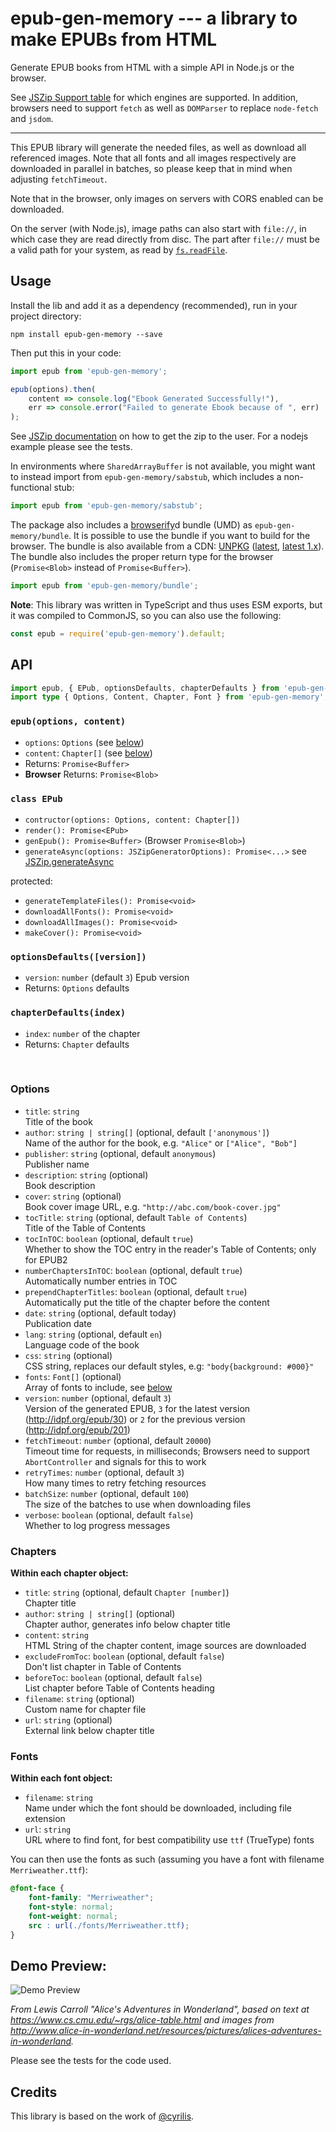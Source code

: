 # epub-gen-memory --- a library to make EPUBs from HTML

Generate EPUB books from HTML with a simple API in Node.js or the browser.

See [JSZip Support table](https://stuk.github.io/jszip/) for which engines are supported. In addition, browsers need to support `fetch` as well as `DOMParser` to replace `node-fetch` and `jsdom`.

------

This EPUB library will generate the needed files, as well as download all referenced images. Note that all fonts and all images respectively are downloaded in parallel in batches, so please keep that in mind when adjusting `fetchTimeout`.

Note that in the browser, only images on servers with CORS enabled can be downloaded.

On the server (with Node.js), image paths can also start with `file://`, in which case they are read directly from disc. The part after `file://` must be a valid path for your system, as read by [`fs.readFile`](https://nodejs.org/api/fs.html#fs_file_url_paths).


## Usage

Install the lib and add it as a dependency (recommended), run in your project directory:

```shell
npm install epub-gen-memory --save
```

Then put this in your code:

```js
import epub from 'epub-gen-memory';

epub(options).then(
    content => console.log("Ebook Generated Successfully!"),
    err => console.error("Failed to generate Ebook because of ", err)
);
```

See [JSZip documentation](https://github.com/Stuk/jszip/blob/master/documentation/howto/write_zip.md) on how to get the zip to the user. For a nodejs example please see the tests.

In environments where `SharedArrayBuffer` is not available, you might want to instead import from `epub-gen-memory/sabstub`, which includes a non-functional stub:

```js
import epub from 'epub-gen-memory/sabstub';
```

The package also includes a [browserify](https://www.npmjs.com/package/browserify)d bundle (UMD) as `epub-gen-memory/bundle`. It is possible to use the bundle if you want to build for the browser. The bundle is also available from a CDN: [UNPKG](https://unpkg.com/epub-gen-memory) ([latest](https://unpkg.com/epub-gen-memory), [latest 1.x](https://unpkg.com/epub-gen-memory@^1.0.0)). The bundle also includes the proper return type for the browser (`Promise<Blob>` instead of `Promise<Buffer>`).

```js
import epub from 'epub-gen-memory/bundle';
```

**Note**: This library was written in TypeScript and thus uses ESM exports, but it was compiled to CommonJS, so you can also use the following:

```js
const epub = require('epub-gen-memory').default;
```


## API

```ts
import epub, { EPub, optionsDefaults, chapterDefaults } from 'epub-gen-memory';
import type { Options, Content, Chapter, Font } from 'epub-gen-memory';
```


### `epub(options, content)`

- `options`: `Options` (see [below](#options))
- `content`: `Chapter[]` (see [below](#chapters))
- Returns: `Promise<Buffer>`
- **Browser** Returns: `Promise<Blob>`


### `class EPub`

- `contructor(options: Options, content: Chapter[])`
- `render(): Promise<EPub>`
- `genEpub(): Promise<Buffer>` (Browser `Promise<Blob>`)
- `generateAsync(options: JSZipGeneratorOptions): Promise<...>` see [JSZip.generateAsync](https://stuk.github.io/jszip/documentation/api_jszip/generate_async.html)

protected:
- `generateTemplateFiles(): Promise<void>`
- `downloadAllFonts(): Promise<void>`
- `downloadAllImages(): Promise<void>`
- `makeCover(): Promise<void>`


### `optionsDefaults([version])`

- `version`: `number` (default `3`) Epub version
- Returns: `Options` defaults


### `chapterDefaults(index)`

- `index`: `number` of the chapter
- Returns: `Chapter` defaults

&nbsp;

### Options

- `title`: `string`<br />
    Title of the book
- `author`: `string | string[]` (optional, default `['anonymous']`)<br />
    Name of the author for the book, e.g. `"Alice"` or `["Alice", "Bob"]`
- `publisher`: `string` (optional, default `anonymous`)<br />
    Publisher name
- `description`: `string` (optional)<br />
    Book description
- `cover`: `string` (optional)<br />
    Book cover image URL, e.g. `"http://abc.com/book-cover.jpg"`
- `tocTitle`: `string` (optional, default `Table of Contents`)<br />
    Title of the Table of Contents
- `tocInTOC`: `boolean` (optional, default `true`)<br />
    Whether to show the TOC entry in the reader's Table of Contents; only for EPUB2
- `numberChaptersInTOC`: `boolean` (optional, default `true`)<br />
    Automatically number entries in TOC
- `prependChapterTitles`: `boolean` (optional, default `true`)<br />
    Automatically put the title of the chapter before the content
- `date`: `string` (optional, default today)<br />
    Publication date
- `lang`: `string` (optional, default `en`)<br />
    Language code of the book
- `css`: `string` (optional)<br />
    CSS string, replaces our default styles, e.g: `"body{background: #000}"`
- `fonts`: `Font[]` (optional)<br />
    Array of fonts to include, see [below](#fonts)
- `version`: `number` (optional, default `3`)<br />
    Version of the generated EPUB, `3` for the latest version (http://idpf.org/epub/30) or `2` for the previous version (http://idpf.org/epub/201)
- `fetchTimeout`: `number` (optional, default `20000`)<br />
    Timeout time for requests, in milliseconds; Browsers need to support `AbortController` and signals for this to work
- `retryTimes`: `number` (optional, default `3`)<br />
    How many times to retry fetching resources
- `batchSize`: `number` (optional, default `100`)<br />
    The size of the batches to use when downloading files
- `verbose`: `boolean` (optional, default `false`)<br />
    Whether to log progress messages


### Chapters

**Within each chapter object:**

- `title`: `string` (optional, default `Chapter [number]`)<br />
    Chapter title
- `author`: `string | string[]` (optional)<br />
    Chapter author, generates info below chapter title
- `content`: `string`<br />
    HTML String of the chapter content, image sources are downloaded
- `excludeFromToc`: `boolean` (optional, default `false`)<br />
    Don't list chapter in Table of Contents
- `beforeToc`: `boolean` (optional, default `false`)<br />
    List chapter before Table of Contents heading
- `filename`: `string` (optional)<br />
    Custom name for chapter file
- `url`: `string` (optional)<br />
    External link below chapter title


### Fonts

**Within each font object:**

- `filename`: `string`<br />
    Name under which the font should be downloaded, including file extension
- `url`: `string`<br />
    URL where to find font, for best compatibility use `ttf` (TrueType) fonts


You can then use the fonts as such (assuming you have a font with filename `Merriweather.ttf`):

```css
@font-face {
    font-family: "Merriweather";
    font-style: normal;
    font-weight: normal;
    src : url(./fonts/Merriweather.ttf);
}
```


## Demo Preview:

![Demo Preview](demo_preview.png?raw=true)

_From Lewis Carroll "Alice's Adventures in Wonderland", based on text at https://www.cs.cmu.edu/~rgs/alice-table.html and images from http://www.alice-in-wonderland.net/resources/pictures/alices-adventures-in-wonderland._

Please see the tests for the code used.


## Credits

This library is based on the work of [@cyrilis](https://github.com/cyrilis).
